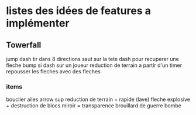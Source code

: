 # listes des idées de features a implémenter


## Towerfall

jump 
dash 
tir dans 8 directions 
saut sur la tete
dash pour recuperer une fleche 
bump si dash sur un joueur
reduction de terrain a partir d'un timer
repousser les fleches avec des fleches


### items 

bouclier 
ailes 
arrow sup
reduction de terrain + rapide (lave)
fleche explosive + destruction de blocs
miroir = transparence
brouillard de guerre
bombe
